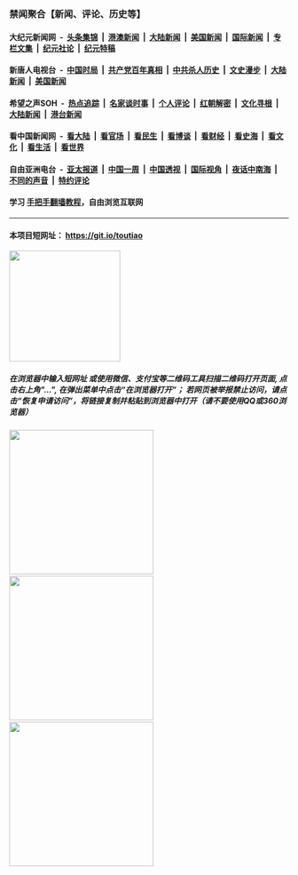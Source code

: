### 禁闻聚合【新闻、评论、历史等】

#### 大纪元新闻网 &nbsp;-&nbsp; [头条集锦](indexes/E头条集锦.md?t=02171722) &nbsp;|&nbsp; [港澳新闻](indexes/E港澳新闻.md?t=02171722)  &nbsp;|&nbsp; [大陆新闻](indexes/E大陆新闻.md?t=02171722) &nbsp;|&nbsp; [美国新闻](indexes/E美国新闻.md?t=02171722) &nbsp;|&nbsp; [国际新闻](indexes/E国际新闻.md?t=02171722) &nbsp;|&nbsp; [专栏文集](indexes/E专栏文集.md?t=02171722) &nbsp;|&nbsp; [纪元社论](indexes/E纪元社论.md?t=02171722) &nbsp;|&nbsp; [纪元特稿](indexes/E纪元特稿.md?t=02171722) 

#### 新唐人电视台 &nbsp;-&nbsp; [中国时局](indexes/N中国时局.md?t=02171722) &nbsp;|&nbsp; [共产党百年真相](indexes/N共产党百年真相.md?t=02171722) &nbsp;|&nbsp; [中共杀人历史](indexes/N中共杀人历史.md?t=02171722) &nbsp;|&nbsp; [文史漫步](indexes/N文史漫步.md?t=02171722) &nbsp;|&nbsp; [大陆新闻](indexes/N大陆新闻.md?t=02171722) &nbsp;|&nbsp; [美国新闻](indexes/N美国新闻.md?t=02171722)

#### 希望之声SOH &nbsp;-&nbsp; [热点追踪](indexes/H热点追踪.md?t=02171722) &nbsp;|&nbsp; [名家谈时事](indexes/H名家谈时事.md?t=02171722) &nbsp;|&nbsp; [个人评论](indexes/H个人评论.md?t=02171722)  &nbsp;|&nbsp; [红朝解密](indexes/H红朝解密.md?t=02171722) &nbsp;|&nbsp; [文化寻根](indexes/H文化寻根.md?t=02171722) &nbsp;|&nbsp; [大陆新闻](indexes/H大陆新闻.md?t=02171722) &nbsp;|&nbsp; [港台新闻](indexes/H港台新闻.md?t=02171722)

#### 看中国新闻网 &nbsp;-&nbsp; [看大陆](indexes/S看大陆.md?t=02171722) &nbsp;|&nbsp; [看官场](indexes/S看官场.md?t=02171722) &nbsp;|&nbsp; [看民生](indexes/S看民生.md?t=02171722)  &nbsp;|&nbsp; [看博谈](indexes/S看博谈.md?t=02171722) &nbsp;|&nbsp; [看财经](indexes/S看财经.md?t=02171722) &nbsp;|&nbsp; [看史海](indexes/S看史海.md?t=02171722) &nbsp;|&nbsp; [看文化](indexes/S看文化.md?t=02171722) &nbsp;|&nbsp; [看生活](indexes/S看生活.md?t=02171722) &nbsp;|&nbsp; [看世界](indexes/S看世界.md?t=02171722)

#### 自由亚洲电台 &nbsp;-&nbsp; [亚太报道](indexes/R亚太报道.md?t=02171722) &nbsp;|&nbsp; [中国一周](indexes/R中国一周.md?t=02171722) &nbsp;|&nbsp; [中国透视](indexes/R中国透视.md?t=02171722)  &nbsp;|&nbsp; [国际视角](indexes/R国际视角.md?t=02171722) &nbsp;|&nbsp; [夜话中南海](indexes/R夜话中南海.md?t=02171722) &nbsp;|&nbsp; [不同的声音](indexes/R不同的声音.md?t=02171722) &nbsp;|&nbsp; [特约评论](indexes/R特约评论.md?t=02171722)

#### 学习 [手把手翻墙教程](https://github.com/gfw-breaker/guides/wiki)，自由浏览互联网

----

#### 本项目短网址： https://git.io/toutiao
<img src="https://raw.githubusercontent.com/gfw-breaker/banned-news/master/scripts/img/qr.png" width="200px"/>  

##### 在浏览器中输入短网址 或使用微信、支付宝等二维码工具扫描二维码打开页面, 点击右上角"...", 在弹出菜单中点击“在浏览器打开”； 若网页被举报禁止访问，请点击“恢复申请访问”，将链接复制并粘贴到浏览器中打开（请不要使用QQ或360浏览器）

<img src="https://raw.githubusercontent.com/gfw-breaker/banned-news/master/scripts/img/1.png" width="260px"/> &nbsp; <img src="https://raw.githubusercontent.com/gfw-breaker/banned-news/master/scripts/img/2.png" width="260px"/> &nbsp; <img src="https://raw.githubusercontent.com/gfw-breaker/banned-news/master/scripts/img/3.png" width="260px"/>
